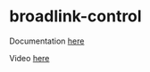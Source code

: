 # broadlink-control

Documentation [here](https://docs.technotim.live/posts/broadlink-control/)

Video [here](https://www.youtube.com/watch?v=4MJW29mR-Xc)
